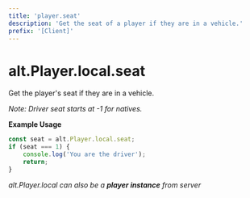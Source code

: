 ```yaml
---
title: 'player.seat'
description: 'Get the seat of a player if they are in a vehicle.'
prefix: '[Client]'
---
```


# alt.Player.local.seat

Get the player's seat if they are in a vehicle.

_Note: Driver seat starts at -1 for natives._

**Example Usage**

```js
const seat = alt.Player.local.seat;
if (seat === 1) {
    console.log('You are the driver');
    return;
}
```

_alt.Player.local can also be a **player instance** from server_
